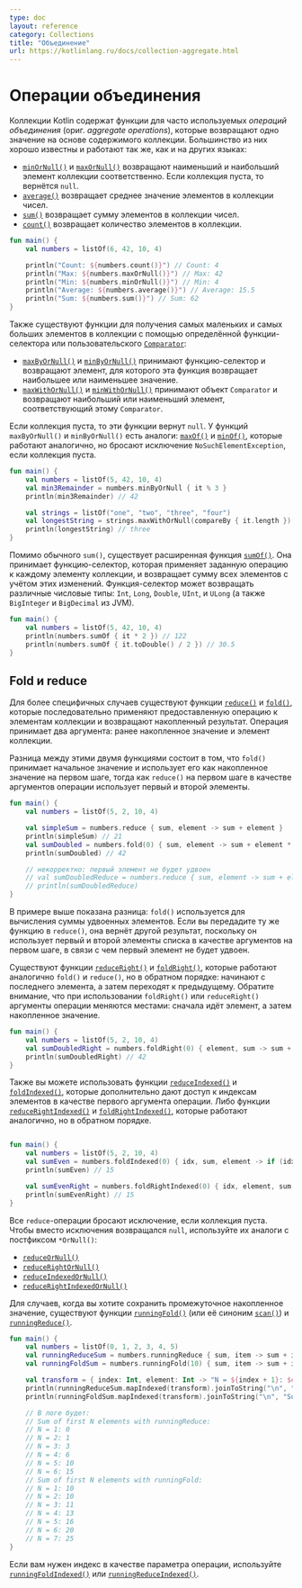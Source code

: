 ```yaml
---
type: doc
layout: reference
category: Collections
title: "Объединение"
url: https://kotlinlang.ru/docs/collection-aggregate.html
---
```


<!-- # Aggregate operations -->
# Операции объединения

<!-- Kotlin collections contain functions for commonly used _aggregate operations_ – operations that return a single value based
on the collection content. Most of them are well known and work the same way as they do in other languages:

* [`minOrNull()`](https://kotlinlang.org/api/latest/jvm/stdlib/kotlin.collections/min-or-null.html) and [`maxOrNull()`](https://kotlinlang.org/api/latest/jvm/stdlib/kotlin.collections/max-or-null.html) return the smallest and the largest element respectively. On empty collections, they return `null`.
* [`average()`](https://kotlinlang.org/api/latest/jvm/stdlib/kotlin.collections/average.html) returns the average value of elements in the collection of numbers.
* [`sum()`](https://kotlinlang.org/api/latest/jvm/stdlib/kotlin.collections/sum.html) returns the sum of elements in the collection of numbers.
* [`count()`](https://kotlinlang.org/api/latest/jvm/stdlib/kotlin.collections/count.html) returns the number of elements in a collection. -->
Коллекции Kotlin содержат функции для часто используемых _операций объединения_ (ориг. _aggregate operations_), которые возвращают одно значение на основе содержимого коллекции. Большинство из них хорошо известны и работают так же, как и на других языках:

* [`minOrNull()`](https://kotlinlang.org/api/latest/jvm/stdlib/kotlin.collections/min-or-null.html) и
  [`maxOrNull()`](https://kotlinlang.org/api/latest/jvm/stdlib/kotlin.collections/max-or-null.html) возвращают наименьший и наибольший элемент коллекции соответственно. Если коллекция пуста, то вернётся `null`.
* [`average()`](https://kotlinlang.org/api/latest/jvm/stdlib/kotlin.collections/average.html) возвращает среднее значение элементов в коллекции чисел.
* [`sum()`](https://kotlinlang.org/api/latest/jvm/stdlib/kotlin.collections/sum.html) возвращает сумму элементов в коллекции чисел.
* [`count()`](https://kotlinlang.org/api/latest/jvm/stdlib/kotlin.collections/count.html) возвращает количество элементов в коллекции.

```kotlin
fun main() {
    val numbers = listOf(6, 42, 10, 4)

    println("Count: ${numbers.count()}") // Count: 4
    println("Max: ${numbers.maxOrNull()}") // Max: 42
    println("Min: ${numbers.minOrNull()}") // Min: 4
    println("Average: ${numbers.average()}") // Average: 15.5
    println("Sum: ${numbers.sum()}") // Sum: 62
}
```

<!-- There are also functions for retrieving the smallest and the largest elements by certain selector function or custom [`Comparator`](https://kotlinlang.org/api/latest/jvm/stdlib/kotlin/-comparator/index.html):

* [`maxByOrNull()`](https://kotlinlang.org/api/latest/jvm/stdlib/kotlin.collections/max-by-or-null.html) and [`minByOrNull()`](https://kotlinlang.org/api/latest/jvm/stdlib/kotlin.collections/min-by-or-null.html) take a selector function and return the element for which it returns the largest or the smallest value.
* [`maxWithOrNull()`](https://kotlinlang.org/api/latest/jvm/stdlib/kotlin.collections/max-with-or-null.html) and [`minWithOrNull()`](https://kotlinlang.org/api/latest/jvm/stdlib/kotlin.collections/min-with-or-null.html) take a `Comparator` object and return the largest or smallest element according to that `Comparator`.  -->
Также существуют функции для получения самых маленьких и самых больших элементов в коллекции с помощью определённой функции-селектора или пользовательского [`Comparator`](https://kotlinlang.org/api/latest/jvm/stdlib/kotlin/-comparator/index.html):

* [`maxByOrNull()`](https://kotlinlang.org/api/latest/jvm/stdlib/kotlin.collections/max-by-or-null.html) и
  [`minByOrNull()`](https://kotlinlang.org/api/latest/jvm/stdlib/kotlin.collections/min-by-or-null.html) принимают функцию-селектор и возвращают элемент, для которого эта функция возвращает наибольшее или наименьшее значение.
* [`maxWithOrNull()`](https://kotlinlang.org/api/latest/jvm/stdlib/kotlin.collections/max-with-or-null.html) и
  [`minWithOrNull()`](https://kotlinlang.org/api/latest/jvm/stdlib/kotlin.collections/min-with-or-null.html) принимают объект `Comparator` и возвращают наибольший или наименьший элемент, соответствующий этому `Comparator`.

<!-- These functions return `null` on empty collections. There are also alternatives for `maxByOrNull()` and `minByOrNull()`:
[`maxOf()`](https://kotlinlang.org/api/latest/jvm/stdlib/kotlin.collections/max-of.html) and [`minOf()`](https://kotlinlang.org/api/latest/jvm/stdlib/kotlin.collections/min-of.html), which do the same but throw a `NoSuchElementException` on empty collections. -->
Если коллекция пуста, то эти функции вернут `null`. У функций `maxByOrNull()` и `minByOrNull()` есть аналоги:
[`maxOf()`](https://kotlinlang.org/api/latest/jvm/stdlib/kotlin.collections/max-of.html) и
[`minOf()`](https://kotlinlang.org/api/latest/jvm/stdlib/kotlin.collections/min-of.html), которые работают аналогично, но бросают исключение `NoSuchElementException`, если коллекция пуста.

```kotlin
fun main() {
    val numbers = listOf(5, 42, 10, 4)
    val min3Remainder = numbers.minByOrNull { it % 3 }
    println(min3Remainder) // 42

    val strings = listOf("one", "two", "three", "four")
    val longestString = strings.maxWithOrNull(compareBy { it.length })
    println(longestString) // three
}
```

<!-- Besides regular `sum()`, there is an advanced summation function [`sumOf()`](https://kotlinlang.org/api/latest/jvm/stdlib/kotlin.collections/sum-of.html)
that takes a selector function and returns the sum of its application to all collection elements. Selector can return
different numeric types: `Int`, `Long`, `Double`, `UInt`, and `ULong` (also `BigInteger` and `BigDecimal` on the JVM). -->
Помимо обычного `sum()`, существует расширенная функция
[`sumOf()`](https://kotlinlang.org/api/latest/jvm/stdlib/kotlin.collections/sum-of.html). Она принимает функцию-селектор, которая применяет заданную операцию к каждому элементу коллекции, и возвращает сумму всех элементов с учётом этих изменений. Функция-селектор может возвращать различные числовые типы: `Int`, `Long`, `Double`, `UInt`, и `ULong` (а также `BigInteger` и `BigDecimal` из JVM).

```kotlin
fun main() {
    val numbers = listOf(5, 42, 10, 4)
    println(numbers.sumOf { it * 2 }) // 122
    println(numbers.sumOf { it.toDouble() / 2 }) // 30.5
}
```

<a name="fold-and-reduce"></a>
<!-- ## Fold and reduce -->
## Fold и reduce

<!-- For more specific cases, there are the functions [`reduce()`](https://kotlinlang.org/api/latest/jvm/stdlib/kotlin.collections/reduce.html) and [`fold()`](https://kotlinlang.org/api/latest/jvm/stdlib/kotlin.collections/fold.html) that apply the provided operation to the collection elements sequentially and return the accumulated result.
The operation takes two arguments:  the previously accumulated value and the collection element. -->
Для более специфичных случаев существуют функции
[`reduce()`](https://kotlinlang.org/api/latest/jvm/stdlib/kotlin.collections/reduce.html) и
[`fold()`](https://kotlinlang.org/api/latest/jvm/stdlib/kotlin.collections/fold.html), которые последовательно применяют предоставленную операцию к элементам коллекции и возвращают накопленный результат. Операция принимает два аргумента: ранее накопленное значение и элемент коллекции.

<!-- The difference between the two functions is that `fold()` takes an initial value and uses it as the accumulated value on
the first step, whereas the first step of `reduce()` uses the first and the second elements as operation arguments on the first step. -->
Разница между этими двумя функциями состоит в том, что `fold()` принимает начальное значение и использует его как накопленное значение на первом шаге, тогда как `reduce()` на первом шаге в качестве аргументов операции использует первый и второй элементы.

```kotlin
fun main() {
    val numbers = listOf(5, 2, 10, 4)

    val simpleSum = numbers.reduce { sum, element -> sum + element }
    println(simpleSum) // 21
    val sumDoubled = numbers.fold(0) { sum, element -> sum + element * 2 }
    println(sumDoubled) // 42

    // некорректно: первый элемент не будет удвоен
    // val sumDoubledReduce = numbers.reduce { sum, element -> sum + element * 2 }
    // println(sumDoubledReduce)
}
```

<!-- The example above shows the difference: `fold()` is used for calculating the sum of doubled elements.
If you pass the same function to `reduce()`, it will return another result because it uses the list's first and second
elements as arguments on the first step, so the first element won't be doubled. -->
В примере выше показана разница: `fold()` используется для вычисления суммы удвоенных элементов. Если вы передадите ту же функцию в `reduce()`, она вернёт другой результат, поскольку он использует первый и второй элементы списка в качестве аргументов на первом шаге, в связи с чем первый элемент не будет удвоен.

<!-- To apply a function to elements in the reverse order, use functions [`reduceRight()`](https://kotlinlang.org/api/latest/jvm/stdlib/kotlin.collections/reduce-right.html)
and [`foldRight()`](https://kotlinlang.org/api/latest/jvm/stdlib/kotlin.collections/fold-right.html).
They work in a way similar to `fold()` and `reduce()` but start from the last element and then continue to previous.
Note that when folding or reducing right, the operation arguments change their order: first goes the element, and then the accumulated value. -->
Существуют функции [`reduceRight()`](https://kotlinlang.org/api/latest/jvm/stdlib/kotlin.collections/reduce-right.html) и
[`foldRight()`](https://kotlinlang.org/api/latest/jvm/stdlib/kotlin.collections/fold-right.html), которые работают аналогично `fold()` и `reduce()`, но в обратном порядке: начинают с последнего элемента, а затем переходят к предыдущему. Обратите внимание, что при использовании `foldRight()` или `reduceRight()` аргументы операции меняются местами: сначала идёт элемент, а затем накопленное значение.

```kotlin
fun main() {
    val numbers = listOf(5, 2, 10, 4)
    val sumDoubledRight = numbers.foldRight(0) { element, sum -> sum + element * 2 }
    println(sumDoubledRight) // 42
}
```

<!-- You can also apply operations that take element indices as parameters.
For this purpose, use functions [`reduceIndexed()`](https://kotlinlang.org/api/latest/jvm/stdlib/kotlin.collections/reduce-indexed.html)
and [`foldIndexed()`](https://kotlinlang.org/api/latest/jvm/stdlib/kotlin.collections/fold-indexed.html) passing element
index as the first argument of the operation. -->

<!-- Finally, there are functions that apply such operations to collection elements from right to left - [`reduceRightIndexed()`](https://kotlinlang.org/api/latest/jvm/stdlib/kotlin.collections/reduce-right-indexed.html)
and [`foldRightIndexed()`](https://kotlinlang.org/api/latest/jvm/stdlib/kotlin.collections/fold-right-indexed.html).  -->
Также вы можете использовать функции
[`reduceIndexed()`](https://kotlinlang.org/api/latest/jvm/stdlib/kotlin.collections/reduce-indexed.html) и
[`foldIndexed()`](https://kotlinlang.org/api/latest/jvm/stdlib/kotlin.collections/fold-indexed.html), которые дополнительно дают доступ к индексам элементов в качестве первого аргумента операции. Либо функции
[`reduceRightIndexed()`](https://kotlinlang.org/api/latest/jvm/stdlib/kotlin.collections/reduce-right-indexed.html)
и [`foldRightIndexed()`](https://kotlinlang.org/api/latest/jvm/stdlib/kotlin.collections/fold-right-indexed.html), которые работают аналогично, но в обратном порядке.

```kotlin

fun main() {
    val numbers = listOf(5, 2, 10, 4)
    val sumEven = numbers.foldIndexed(0) { idx, sum, element -> if (idx % 2 == 0) sum + element else sum }
    println(sumEven) // 15

    val sumEvenRight = numbers.foldRightIndexed(0) { idx, element, sum -> if (idx % 2 == 0) sum + element else sum }
    println(sumEvenRight) // 15
}
```

<!-- All reduce operations throw an exception on empty collections. To receive `null` instead, use their `*OrNull()` counterparts:
* [`reduceOrNull()`](https://kotlinlang.org/api/latest/jvm/stdlib/kotlin.collections/reduce-or-null.html)
* [`reduceRightOrNull()`](https://kotlinlang.org/api/latest/jvm/stdlib/kotlin.collections/reduce-right-or-null.html)
* [`reduceIndexedOrNull()`](https://kotlinlang.org/api/latest/jvm/stdlib/kotlin.collections/reduce-indexed-or-null.html)
* [`reduceRightIndexedOrNull()`](https://kotlinlang.org/api/latest/jvm/stdlib/kotlin.collections/reduce-right-indexed-or-null.html) -->
Все `reduce`-операции бросают исключение, если коллекция пуста. Чтобы вместо исключения возвращался `null`, используйте их аналоги с постфиксом `*OrNull()`:
* [`reduceOrNull()`](https://kotlinlang.org/api/latest/jvm/stdlib/kotlin.collections/reduce-or-null.html)
* [`reduceRightOrNull()`](https://kotlinlang.org/api/latest/jvm/stdlib/kotlin.collections/reduce-right-or-null.html)
* [`reduceIndexedOrNull()`](https://kotlinlang.org/api/latest/jvm/stdlib/kotlin.collections/reduce-indexed-or-null.html)
* [`reduceRightIndexedOrNull()`](https://kotlinlang.org/api/latest/jvm/stdlib/kotlin.collections/reduce-right-indexed-or-null.html)

<!-- For cases where you want to save intermediate accumulator values, there are functions
[`runningFold()`](https://kotlinlang.org/api/latest/jvm/stdlib/kotlin.collections/running-fold.html) (or its synonym [`scan()`](https://kotlinlang.org/api/latest/jvm/stdlib/kotlin.collections/scan.html))
and [`runningReduce()`](https://kotlinlang.org/api/latest/jvm/stdlib/kotlin.collections/running-reduce.html). -->
Для случаев, когда вы хотите сохранить промежуточное накопленное значение, существуют функции
[`runningFold()`](https://kotlinlang.org/api/latest/jvm/stdlib/kotlin.collections/running-fold.html) (или её синоним
[`scan()`](https://kotlinlang.org/api/latest/jvm/stdlib/kotlin.collections/scan.html)) и
[`runningReduce()`](https://kotlinlang.org/api/latest/jvm/stdlib/kotlin.collections/running-reduce.html).

```kotlin
fun main() {
    val numbers = listOf(0, 1, 2, 3, 4, 5)
    val runningReduceSum = numbers.runningReduce { sum, item -> sum + item }
    val runningFoldSum = numbers.runningFold(10) { sum, item -> sum + item }

    val transform = { index: Int, element: Int -> "N = ${index + 1}: $element" }
    println(runningReduceSum.mapIndexed(transform).joinToString("\n", "Sum of first N elements with runningReduce:\n"))
    println(runningFoldSum.mapIndexed(transform).joinToString("\n", "Sum of first N elements with runningFold:\n"))

    // В логе будет:
    // Sum of first N elements with runningReduce:
    // N = 1: 0
    // N = 2: 1
    // N = 3: 3
    // N = 4: 6
    // N = 5: 10
    // N = 6: 15
    // Sum of first N elements with runningFold:
    // N = 1: 10
    // N = 2: 10
    // N = 3: 11
    // N = 4: 13
    // N = 5: 16
    // N = 6: 20
    // N = 7: 25
}
```

<!-- If you need an index in the operation parameter, use [`runningFoldIndexed()`](https://kotlinlang.org/api/latest/jvm/stdlib/kotlin.collections/running-fold-indexed.html)
or [`runningReduceIndexed()`](https://kotlinlang.org/api/latest/jvm/stdlib/kotlin.collections/running-reduce-indexed.html). -->
Если вам нужен индекс в качестве параметра операции, используйте
[`runningFoldIndexed()`](https://kotlinlang.org/api/latest/jvm/stdlib/kotlin.collections/running-fold-indexed.html)
или [`runningReduceIndexed()`](https://kotlinlang.org/api/latest/jvm/stdlib/kotlin.collections/running-reduce-indexed.html).
